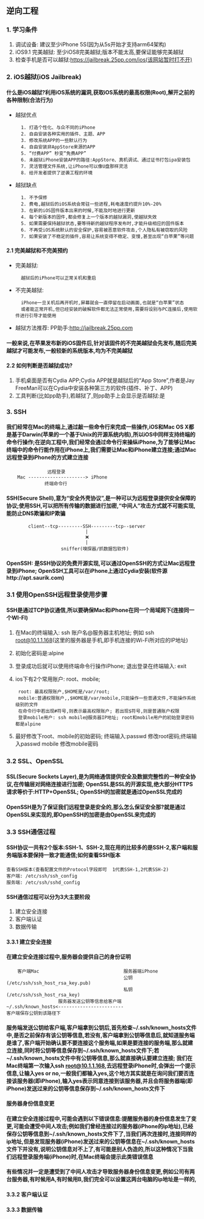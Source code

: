 ## 逆向工程
### 1. 学习条件
1. 调试设备: 建议至少iPhone 5S(因为从5s开始才支持arm64架构)
2. iOS9.1 完美越狱: 至少iOS8完美越狱;版本不能太高,要保证能够完美越狱
3. 检查手机是否可以越狱:https://jailbreak.25pp.com/ios(该网站暂时打不开)

### 2. iOS越狱(iOS Jailbreak)
#### 什么是iOS越狱?利用iOS系统的漏洞,获取iOS系统的最高权限(Root),解开之前的各种限制(合法行为)
* 越狱优点

        1. 打造个性化、与众不同的iPhone
        2. 自由安装各种实用的插件、主题、APP
        3. 修改系统APP的一些默认行为
        4. 自由安装非AppStore来源的APP
        5. “付费APP” 秒变“免费APP”
        6. 未越狱iPhone安装APP的路径:AppStore、真机调试、通过证书打包ipa安装包
        7. 灵活管理文件系统,让iPhone可以像U盘那样灵活
        8. 给开发者提供了逆袭工程的环境
* 越狱缺点

        1. 不予保修
        2. 费电,越狱后的iOS系统会常驻一些进程,耗电速度约提升10%-20%
        3. 在新的iOS固件版本出来的时候,不能及时地进行更新
        4. 每个新版本的固件,都会修复上一个版本的越狱漏洞,使越狱失效
        5. 如果需要保持越狱状态,要等待新的越狱程序发布时,才能升级相应的固件版本
        6. 不再受iOS系统默认的安全保护,容易被恶意软件攻击,个人隐私有被窃取的风险
        7. 如果安装了不稳定的插件,容易让系统变得不稳定、变慢,甚至出现“白苹果”等问题

#### 2.1 完美越狱和不完美预约
* 完美越狱:

        越狱后的iPhone可以正常关机和重启
* 不完美越狱: 

        iPhone一旦关机后再开机时,屏幕就会一直停留在启动画面,也就是“白苹果”状态
        或者能正常开机,但已经安装的破解软件都无法正常使用,需要将设别与PC连接后,使用软件进行引导才能使用
* 越狱方法推荐: PP助手:http://jailbreak.25pp.com
#### 一般来说,在苹果发布新的iOS固件后,针对该固件的不完美越狱会先发布,随后完美越狱才可能发布,一般较新的系统版本,均为不完美越狱

#### 2.2 如何判断是否越狱成功?
1. 手机桌面是否有Cydia APP;Cydia APP就是越狱后的“App Store”,作者是Jay FreeMan可以在Cydia中安装各种第三方的软件(插件、补丁、APP)
2. 工具判断(比如pp助手),若越狱了,则pp助手上会显示是否越狱:是

### 3. SSH
#### 我们经常在Mac的终端上,通过敲一些命令行来完成一些操作,iOS和Mac OS X都是基于Darwin(苹果的一个基于Unix的开源系统内核),所以iOS中同样支持终端的命令行操作;在逆向工程中,我们经常会通过命令行来操纵iPhone,为了能够让Mac终端中的命令行能作用在iPhone上,我们需要让Mac和iPhone建立连接;通过Mac远程登录到iPhone的方式建立连接
                   远程登录
        Mac ---------------------> iPhone
                  终端命令行

#### SSH(Secure Shell),意为“安全外壳协议”,是一种可以为**远程登录**提供安全保障的协议;使用SSH,可以把所有传输的数据进行加密,“中间人”攻击方式就不可能实现,能防止DNS欺骗和IP欺骗
            client--tcp---------SSH---------tcp--server
                                 |
                                 ❌
                                 |
                        sniffer(嗅探器/抓数据包软件)
#### OpenSSH: 是SSH协议的免费开源实现,可以通过OpenSSH的方式让Mac远程登录到iPhone; OpenSSH工具可以在iPhone上通过Cydia安装(软件源http://apt.saurik.com)

### 3.1 使用OpenSSH远程登录使用步骤
#### SSH是通过TCP协议通信,所以要确保Mac和iPhone在同一个局域网下(连接同一个WI-FI)
1. 在Mac的终端输入: ssh 账户名@服务器主机地址; 例如 ssh root@10.1.1.168(这里的服务器是手机,即手机连接的Wi-Fi所对应的IP地址)
2. 初始化密码是:alpine
3. 登录成功后就可以使用终端命令行操作iPhone; 退出登录在终端输入: exit
4. ios下有2个常用账户: root、mobile;

        root: 最高权限账户,$HOME是/var/root; 
        mobile:普通权限账户,,$HOME是/var/mobile,只能操作一些普通文件,不能操作系统级别的文件
        在命令行中若出现#符号,则表示最高权限账户; 若出现$符号,则是普通账户权限
        登录mobile用户: ssh mobile@服务器IP地址; root和mobile用户的初始登录密码都是alpine
5. 最好修改下root、mobile的初始密码; 终端输入:passwd 修改root密码;终端输入passwd mobile 修改mobile密码

### 3.2 SSL、OpenSSL
#### SSL(Secure Sockets Layer),是为网络通信提供安全及数据完整性的一种安全协议,在传输层对网络连接进行加密; OpenSSL是SSL的开源实现,绝大部分HTTPS请求等价于:HTTP+OpenSSL; OpenSSH的加密就是通过OpenSSL完成的

#### OpenSSH是为了保证我们远程登录是安全的,那么怎么保证安全那?就是通过OpenSSL来实现的,即OpenSSH的加密是由OpenSSL来完成的

### 3.3 SSH通信过程
#### SSH协议一共有2个版本:SSH-1、SSH-2,现在用的比较多的是SSH-2,客户端和服务端版本要保持一致才能通信;如何查看SSH版本
    查看SSH版本(查看配置文件的Protocol字段即可  1代表SSH-1,2代表SSH-2)
    客户端: /etc/ssh/ssh_config
    服务端: /etc/ssh/sshd_config

#### SSH通信过程可以分为3大主要阶段
1. 建立安全连接
2. 客户端认证
3. 数据传输

#### 3.3.1 建立安全连接
#### 在建立安全连接过程中,服务器会提供自己的身份证明
        客户端Mac                               服务器端iPhone
                                               公钥(/etc/ssh/ssh_host_rsa_key.pub)
                                               私钥(/etc/ssh/ssh_host_rsa_key)
                       服务器发送公钥等信息给客户端                     
    ~/.ssh/known_hosts<------------------------               
    客户端保存公钥到该路径下
#### 服务端发送公钥给客户端,客户端拿到公钥后,首先检查~/.ssh/known_hosts文件中,是否之前保存有该公钥等信息,若没有,客户端拿到公钥等信息后,就知道服务端是谁了,客户端开始确认要不要连接这个服务端,如果是要连接的服务端,那么就建立连接,同时将公钥等信息保存到~/.ssh/known_hosts文件下;若~/.ssh/known_hosts文件中有公钥等信息,那么就直接确认要建立连接; 我们在Mac终端第一次输入**ssh root@10.1.1.168**,去远程登录iPhone时,会弹出一个提示信息,让输入yes or no,一般我们都输入yes,这个地方其实就是在询问我们要否连接该服务器(即iPhone),输入yes表示同意连接到该服务器,并且会将服务器端(即iPhone)发送过来的公钥等信息保存到~/.ssh/known_hosts文件下

#### 服务器身份信息变更
#### 在建立安全连接过程中,可能会遇到以下错误信息:提醒服务器的身份信息发生了变更,可能会遭受中间人攻击;例如我们曾经连接过的服务器(iPhone的ip地址),已经保存公钥等信息到~/.ssh/known_hosts文件下了,当我们再次连接时,连接同样的ip地址,但是发现服务器(iPhone)发送过来的公钥等信息在~/.ssh/known_hosts文件下并没有,说明公钥信息对不上了,有可能是别人伪造的,所以这种情况下当我们远程登录服务端(iPhone)时,在Mac终端会提示此类错误信息

#### 有些情况并一定是遭受到了中间人攻击才导致服务器身份信息变更,例如公司有两台服务器,有时候用A,有时候用B,我们完全可以设置这两台电脑的ip地址是一样的,




#### 3.3.2 客户端认证










#### 3.3.3 数据传输












































